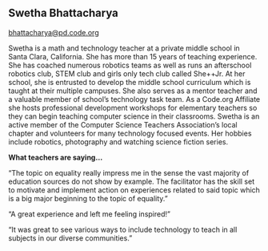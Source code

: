 ## Swetha Bhattacharya

[bhattacharya@pd.code.org](mailto:bhattacharya@pd.code.org)

Swetha is a math and technology teacher at a private middle school in Santa Clara, California. She has more than 15 years of teaching experience. She has coached numerous robotics teams as well as runs an afterschool robotics club, STEM club and girls only tech club called She++Jr. At her school, she is entrusted to develop the middle school curriculum which is taught at their multiple campuses. She also serves as a mentor teacher and a valuable member of school’s technology task team. As a Code.org Affiliate she hosts professional development workshops for elementary teachers so they can begin teaching computer science in their classrooms. Swetha is an active member of the Computer Science Teachers Association’s local chapter and volunteers for many technology focused events. Her hobbies include robotics, photography and watching science fiction series.

**What teachers are saying…**

“The topic on equality really impress me in the sense the vast majority of education sources do not show by example. The facilitator has the skill set to motivate and implement action on experiences related to said topic which is a big major beginning to the topic of equality.”

“A great experience and left me feeling inspired!”

“It was great to see various ways to include technology to teach in all subjects in our diverse communities.”

